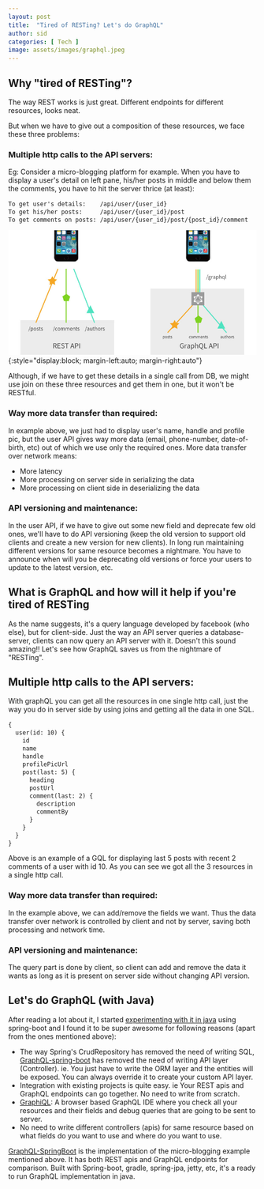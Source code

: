 ```yaml
---
layout: post
title:  "Tired of RESTing? Let's do GraphQL"
author: sid
categories: [ Tech ]
image: assets/images/graphql.jpeg
---
```

## Why "tired of RESTing"?
The way REST works is just great. Different endpoints for different resources, looks neat. 

But when we have to give out a composition of these resources, we face these three problems:

### Multiple http calls to the API servers:
Eg: Consider a micro-blogging platform for example. When you have to display a user's detail on left pane, his/her posts in middle and below them the comments, you have to hit the server thrice (at least):

```
To get user's details:    /api/user/{user_id}
To get his/her posts:     /api/user/{user_id}/post 
To get comments on posts: /api/user/{user_id}/post/{post_id}/comment
```

![placeholder](/assets/images/graphql-api.jpeg){:style="display:block; margin-left:auto; margin-right:auto"}

Although, if we have to get these details in a single call from DB, we might use join on these three resources and get them in one, but it won't be RESTful.

### Way more data transfer than required:
In example above, we just had to display user's name, handle and profile pic, but the user API gives way more data (email, phone-number, date-of-birth, etc) out of which we use only the required ones. More data transfer over network means:

* More latency
* More processing on server side in serializing the data
* More processing on client side in deserializing the data

### API versioning and maintenance:
In the user API, if we have to give out some new field and deprecate few old ones, we'll have to do API versioning (keep the old version to support old clients and create a new version for new clients). In long run maintaining different versions for same resource becomes a nightmare. You have to announce when will you be deprecating old versions or force your users to update to the latest version, etc.

## What is GraphQL and how will it help if you're tired of RESTing
As the name suggests, it's a query language developed by facebook (who else), but for client-side. Just the way an API server queries a database-server, clients can now query an API server with it. Doesn't this sound amazing!! Let's see how GraphQL saves us from the nightmare of "RESTing".

## Multiple http calls to the API servers:
With graphQL you can get all the resources in one single http call, just the way you do in server side by using joins and getting all the data in one SQL.

```
{
  user(id: 10) {
    id
    name
    handle
    profilePicUrl
    post(last: 5) {
      heading
      postUrl
      comment(last: 2) {
        description
        commentBy
      }                     
    }
  }                
}
```

Above is an example of a GQL for displaying last 5 posts with recent 2 comments of a user with id 10. As you can see we got all the 3 resources in a single http call.

### Way more data transfer than required:
In the example above, we can add/remove the fields we want. Thus the data transfer over network is controlled by client and not by server, saving both processing and network time.

### API versioning and maintenance:
The query part is done by client, so client can add and remove the data it wants as long as it is present on server side without changing API version.

## Let's do GraphQL (with Java)
After reading a lot about it, I started [experimenting with it in java](https://github.com/thekosmix/GraphQL-SpringBoot) using spring-boot and I found it to be super awesome for following reasons (apart from the ones mentioned above):

* The way Spring's CrudRepository has removed the need of writing SQL, [GraphQL-spring-boot](https://github.com/graphql-java-kickstart/graphql-spring-boot) has removed the need of writing API layer (Controller). ie. You just have to write the ORM layer and the entities will be exposed. You can always override it to create your custom API layer.
* Integration with existing projects is quite easy. ie Your REST apis and GraphQL endpoints can go together. No need to write from scratch.
* [GraphiQL](https://graphql.org/swapi-graphql/): A browser based GraphQL IDE where you check all your resources and their fields and debug queries that are going to be sent to server.
* No need to write different controllers (apis) for same resource based on what fields do you want to use and where do you want to use.

[GraphQL-SpringBoot](https://github.com/thekosmix/GraphQL-SpringBoot) is the implementation of the micro-blogging example mentioned above. It has both REST apis and GraphQL endpoints for comparison. Built with Spring-boot, gradle, spring-jpa, jetty, etc, it's a ready to run GraphQL implementation in java.